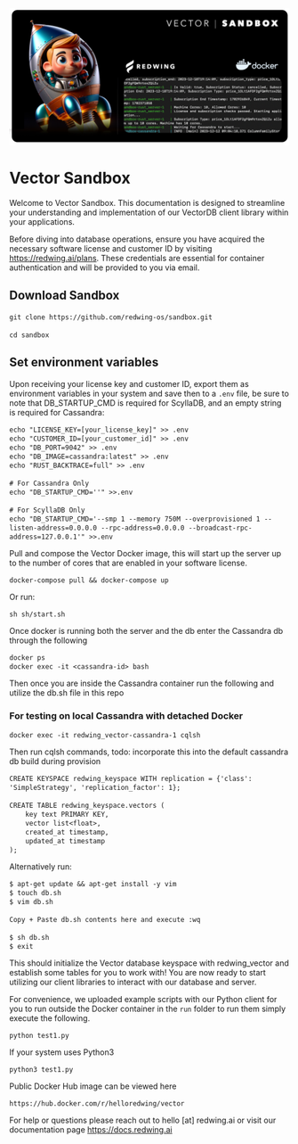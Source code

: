 ![Project Image](sandbox.png)

# Vector Sandbox

Welcome to Vector Sandbox. This documentation is designed to streamline your understanding and implementation of our VectorDB client library within your applications.

Before diving into database operations, ensure you have acquired the necessary software license and customer ID by visiting https://redwing.ai/plans. These credentials are essential for container authentication and will be provided to you via email.

## Download Sandbox

```
git clone https://github.com/redwing-os/sandbox.git

cd sandbox 
```

## Set environment variables

Upon receiving your license key and customer ID, export them as environment variables in your system and save then to a `.env` file, be sure to note that DB_STARTUP_CMD is required for ScyllaDB, and an empty string is required for Cassandra:

```
echo "LICENSE_KEY=[your_license_key]" >> .env
echo "CUSTOMER_ID=[your_customer_id]" >> .env
echo "DB_PORT=9042" >> .env
echo "DB_IMAGE=cassandra:latest" >> .env
echo "RUST_BACKTRACE=full" >> .env

# For Cassandra Only
echo "DB_STARTUP_CMD=''" >>.env

# For ScyllaDB Only
echo "DB_STARTUP_CMD='--smp 1 --memory 750M --overprovisioned 1 --listen-address=0.0.0.0 --rpc-address=0.0.0.0 --broadcast-rpc-address=127.0.0.1'" >>.env
```

Pull and compose the Vector Docker image, this will start up the server up to the number of cores that are enabled in your software license.

```
docker-compose pull && docker-compose up
```

Or run:

```
sh sh/start.sh
```

Once docker is running both the server and the db enter the Cassandra db through the following

```
docker ps
docker exec -it <cassandra-id> bash
```

Then once you are inside the Cassandra container run the following and utilize the db.sh file in this repo

### For testing on local Cassandra with detached Docker

```
docker exec -it redwing_vector-cassandra-1 cqlsh
```

Then run cqlsh commands, todo: incorporate this into the default cassandra db build during provision

```
CREATE KEYSPACE redwing_keyspace WITH replication = {'class': 'SimpleStrategy', 'replication_factor': 1};

CREATE TABLE redwing_keyspace.vectors (
    key text PRIMARY KEY,
    vector list<float>,
    created_at timestamp,
    updated_at timestamp
);
```

Alternatively run:

```
$ apt-get update && apt-get install -y vim
$ touch db.sh
$ vim db.sh

Copy + Paste db.sh contents here and execute :wq

$ sh db.sh
$ exit
```

This should initialize the Vector database keyspace with redwing_vector and establish some tables for you to work with! You are now ready to start utilizing our client libraries to interact with our database and server.

For convenience, we uploaded example scripts with our Python client for you to run outside the Docker container in the ```run``` folder to run them simply execute the following.

```
python test1.py
```

If your system uses Python3

```
python3 test1.py
```

Public Docker Hub image can be viewed here
```
https://hub.docker.com/r/helloredwing/vector
```

For help or questions please reach out to hello [at] redwing.ai or visit our documentation page https://docs.redwing.ai

